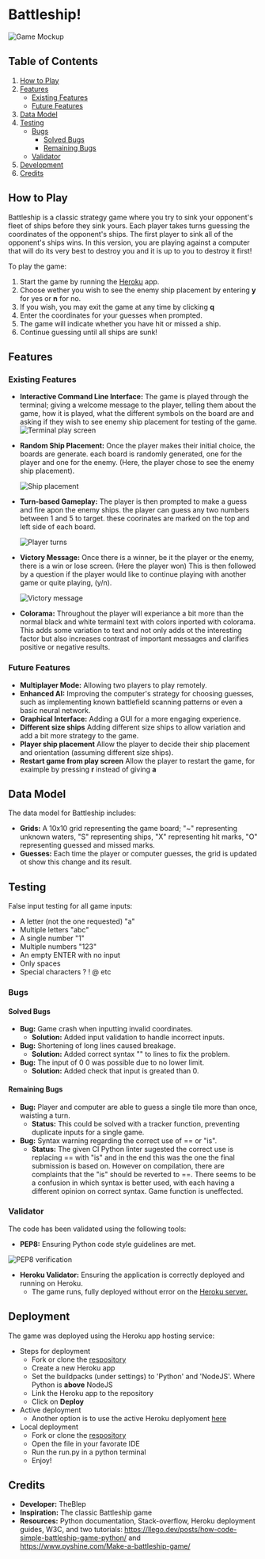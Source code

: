 # Battleship!
![Game Mockup](assets/images/new/mockup.png)

## Table of Contents
1. [How to Play](#how-to-play)
2. [Features](#features)
   - [Existing Features](#existing-features)
   - [Future Features](#future-features)
3. [Data Model](#data-model)
4. [Testing](#testing)
   - [Bugs](#bugs)
     - [Solved Bugs](#solved-bugs)
     - [Remaining Bugs](#remaining-bugs)
   - [Validator](#validator)
5. [Development](#development)
6. [Credits](#credits)

## How to Play
Battleship is a classic strategy game where you try to sink your opponent's fleet of ships before they sink yours. Each player takes turns guessing the coordinates of the opponent's ships. The first player to sink all of the opponent's ships wins.
In this version, you are playing against a computer that will do its very best to destroy you and it is up to you to destroy it first!

To play the game:
1. Start the game by running the [Heroku](https://terminal-based-battleship-ad2683f69f33.herokuapp.com/) app.
2. Choose wether you wish to see the enemy ship placement by entering **y** for yes or **n** for no.
3. If you wish, you may exit the game at any time by clicking **q**
4. Enter the coordinates for your guesses when prompted.
5. The game will indicate whether you have hit or missed a ship.
6. Continue guessing until all ships are sunk!

## Features

### Existing Features
- **Interactive Command Line Interface:** The game is played through the terminal; giving a welcome message to the player, telling them about the game, how it is played, what the different symbols on the board are and asking if they wish to see enemy ship placement for testing of the game.
  ![Terminal play screen](assets/images/new/welcome-screen.png)
- **Random Ship Placement:** Once the player makes their initial choice, the boards are generate. each board is randomly generated, one for the player and one for the enemy. (Here, the player chose to see the enemy ship placement).

  ![Ship placement](assets/images/new/ship-placement.png)
- **Turn-based Gameplay:** The player is then prompted to make a guess and fire apon the enemy ships. the player can guess any two numbers between 1 and 5 to target. these coorinates are marked on the top and left side of each board.

  ![Player turns](assets/images/new/after-guess.png)
- **Victory Message:** Once there is a winner, be it the player or the enemy, there is a win or lose screen. (Here the player won) This is then followed by a question if the player would like to continue playing with another game or quite playing, (y/n).

  ![Victory message](assets/images/new/victory-message.png)
- **Colorama:** Throughout the player will experiance a bit more than the normal black and white termainl text with colors inported with colorama. This adds some variation to text and not only adds ot the interesting factor but also increases contrast of important messages and clarifies positive or negative results.

### Future Features
- **Multiplayer Mode:** Allowing two players to play remotely.
- **Enhanced AI:** Improving the computer's strategy for choosing guesses, such as implementing known battlefield scanning patterns or even a basic neural network.
- **Graphical Interface:** Adding a GUI for a more engaging experience.
- **Different size ships** Adding different size ships to allow variation and add a bit more strategy to the game.
- **Player ship placement** Allow the player to decide their ship placement and orientation (assuming different size ships).
- **Restart game from play screen** Allow the player to restart the game, for exaimple by pressing **r** instead of giving **a**



## Data Model
The data model for Battleship includes:
- **Grids:** A 10x10 grid representing the game board; "~" representing unknown waters, "S" representing ships, "X" representing hit marks, "O" representing guessed and missed marks.
- **Guesses:** Each time the player or computer guesses, the grid is updated ot show this change and its result.

## Testing

False input testing for all game inputs:
- A letter (not the one requested) "a"
- Multiple letters "abc"
- A single number "1"
- Multiple numbers "123"
- An empty ENTER with no input
- Only spaces          
- Special characters ? ! @ etc

### Bugs

#### Solved Bugs
- **Bug:** Game crash when inputting invalid coordinates.
    - **Solution:** Added input validation to handle incorrect inputs.
- **Bug:** Shortening of long lines caused breakage.
    - **Solution:** Added correct syntax "\" to lines to fix the problem.
- **Bug:** The input of 0 0 was possible due to no lower limit.
    - **Solution:** Added check that input is greated than 0.

#### Remaining Bugs
- **Bug:** Player and computer are able to guess a single tile more than once, 
    waisting a turn.  
    - **Status:** This could be solved with a tracker function, preventing duplicate inputs for a single game.
- **Bug:** Syntax warning regarding the correct use of == or "is".
    - **Status:** The given CI Python linter sugested the correct use is replacing == with "is" and in the end this was the one the final submission is based on. However on compilation, there are complaints that the "is" should be reverted to ==. There seems to be a confusion in which syntax is better used, with each having a different opinion on correct syntax. Game function is uneffected.

### Validator
The code has been validated using the following tools:
- **PEP8:** Ensuring Python code style guidelines are met.

![PEP8 verification](assets/images/new/testing-image.png)

- **Heroku Validator:** Ensuring the application is correctly deployed and running on Heroku.
    - The game runs, fully deployed without error on the [Heroku server.](https://terminal-based-battleship-ad2683f69f33.herokuapp.com/)

## Deployment
The game was deployed using the Heroku app hosting service:
- Steps for deployment
    - Fork or clone the [respository](https://github.com/TheBlep/Terminal-based-battleship)
    - Create a new Heroku app
    - Set the buildpacks (under settings) to 'Python' and 'NodeJS'. Where Python is **above** NodeJS
    - Link the Heroku app to the repository
    - Click on **Deploy**
- Active deployment
    - Another option is to use the active Heroku deplyoment [here](https://terminal-based-battleship-ad2683f69f33.herokuapp.com/)
- Local deployment
    - Fork or clone the [respository](https://github.com/TheBlep/Terminal-based-battleship)
    - Open the file in your favorate IDE
    - Run the run.py in a python terminal
    - Enjoy!

## Credits
- **Developer:** TheBlep
- **Inspiration:** The classic Battleship game
- **Resources:** Python documentation, Stack-overflow, Heroku deployment guides, W3C, and two tutorials:
    https://llego.dev/posts/how-code-simple-battleship-game-python/ and \
    https://www.pyshine.com/Make-a-battleship-game/
